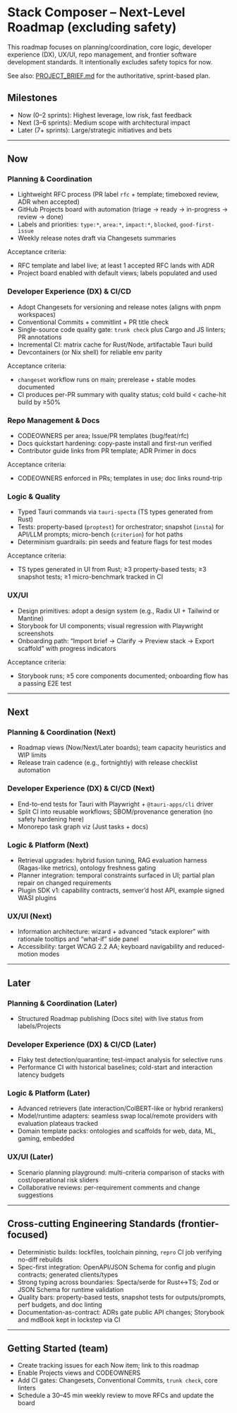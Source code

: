 # Stack Composer – Next-Level Roadmap (excluding safety)

This roadmap focuses on planning/coordination, core logic, developer experience (DX), UX/UI, repo management, and frontier software development standards. It intentionally excludes safety topics for now.

See also: [PROJECT_BRIEF.md](./PROJECT_BRIEF.md) for the authoritative, sprint-based plan.

## Milestones

- Now (0–2 sprints): Highest leverage, low risk, fast feedback
- Next (3–6 sprints): Medium scope with architectural impact
- Later (7+ sprints): Large/strategic initiatives and bets

---

## Now

### Planning & Coordination

- Lightweight RFC process (PR label `rfc` + template; timeboxed review, ADR when accepted)
- GitHub Projects board with automation (triage → ready → in-progress → review → done)
- Labels and priorities: `type:*`, `area:*`, `impact:*`, `blocked`, `good-first-issue`
- Weekly release notes draft via Changesets summaries

Acceptance criteria:

- RFC template and label live; at least 1 accepted RFC lands with ADR
- Project board enabled with default views; labels populated and used

### Developer Experience (DX) & CI/CD

- Adopt Changesets for versioning and release notes (aligns with pnpm workspaces)
- Conventional Commits + commitlint + PR title check
- Single-source code quality gate: `trunk check` plus Cargo and JS linters; PR annotations
- Incremental CI: matrix cache for Rust/Node, artifactable Tauri build
- Devcontainers (or Nix shell) for reliable env parity

Acceptance criteria:

- `changeset` workflow runs on main; prerelease + stable modes documented
- CI produces per-PR summary with quality status; cold build < cache-hit build by ≥50%

### Repo Management & Docs

- CODEOWNERS per area; Issue/PR templates (bug/feat/rfc)
- Docs quickstart hardening: copy-paste install and first-run verified
- Contributor guide links from PR template; ADR Primer in docs

Acceptance criteria:

- CODEOWNERS enforced in PRs; templates in use; doc links round-trip

### Logic & Quality

- Typed Tauri commands via `tauri-specta` (TS types generated from Rust)
- Tests: property-based (`proptest`) for orchestrator; snapshot (`insta`) for API/LLM prompts; micro-bench (`criterion`) for hot paths
- Determinism guardrails: pin seeds and feature flags for test modes

Acceptance criteria:

- TS types generated in UI from Rust; ≥3 property-based tests; ≥3 snapshot tests; ≥1 micro-benchmark tracked in CI

### UX/UI

- Design primitives: adopt a design system (e.g., Radix UI + Tailwind or Mantine)
- Storybook for UI components; visual regression with Playwright screenshots
- Onboarding path: “Import brief → Clarify → Preview stack → Export scaffold” with progress indicators

Acceptance criteria:

- Storybook runs; ≥5 core components documented; onboarding flow has a passing E2E test

---

## Next

### Planning & Coordination (Next)

- Roadmap views (Now/Next/Later boards); team capacity heuristics and WIP limits
- Release train cadence (e.g., fortnightly) with release checklist automation

### Developer Experience (DX) & CI/CD (Next)

- End-to-end tests for Tauri with Playwright + `@tauri-apps/cli` driver
- Split CI into reusable workflows; SBOM/provenance generation (no safety hardening here)
- Monorepo task graph viz (Just tasks + docs)

### Logic & Platform (Next)

- Retrieval upgrades: hybrid fusion tuning, RAG evaluation harness (Ragas-like metrics), ontology freshness gating
- Planner integration: temporal constraints surfaced in UI; partial plan repair on changed requirements
- Plugin SDK v1: capability contracts, semver’d host API, example signed WASI plugins

### UX/UI (Next)

- Information architecture: wizard + advanced “stack explorer” with rationale tooltips and “what-if” side panel
- Accessibility: target WCAG 2.2 AA; keyboard navigability and reduced-motion modes

---

## Later

### Planning & Coordination (Later)

- Structured Roadmap publishing (Docs site) with live status from labels/Projects

### Developer Experience (DX) & CI/CD (Later)

- Flaky test detection/quarantine; test-impact analysis for selective runs
- Performance CI with historical baselines; cold-start and interaction latency budgets

### Logic & Platform (Later)

- Advanced retrievers (late interaction/ColBERT-like or hybrid rerankers)
- Model/runtime adapters: seamless swap local/remote providers with evaluation plateaus tracked
- Domain template packs: ontologies and scaffolds for web, data, ML, gaming, embedded

### UX/UI (Later)

- Scenario planning playground: multi-criteria comparison of stacks with cost/operational risk sliders
- Collaborative reviews: per-requirement comments and change suggestions

---

## Cross-cutting Engineering Standards (frontier-focused)

- Deterministic builds: lockfiles, toolchain pinning, `repro` CI job verifying no-diff rebuilds
- Spec-first integration: OpenAPI/JSON Schema for config and plugin contracts; generated clients/types
- Strong typing across boundaries: Specta/serde for Rust↔TS; Zod or JSON Schema for runtime validation
- Quality bars: property-based tests, snapshot tests for outputs/prompts, perf budgets, and doc linting
- Documentation-as-contract: ADRs gate public API changes; Storybook and mdBook kept in lockstep via CI

---

## Getting Started (team)

- Create tracking issues for each Now item; link to this roadmap
- Enable Projects views and CODEOWNERS
- Add CI gates: Changesets, Conventional Commits, `trunk check`, core linters
- Schedule a 30–45 min weekly review to move RFCs and update the board
